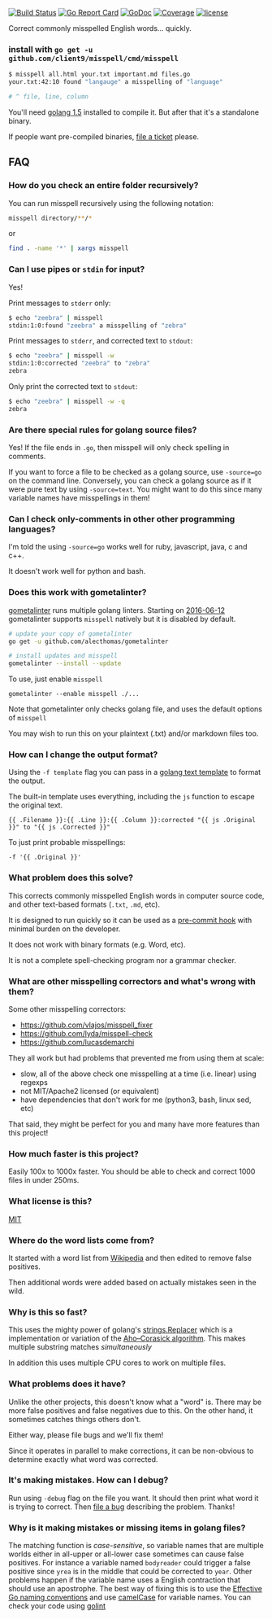 [![Build Status](https://travis-ci.org/client9/misspell.svg?branch=master)](https://travis-ci.org/client9/misspell) [![Go Report Card](http://goreportcard.com/badge/client9/misspell)](http://goreportcard.com/report/client9/misspell) [![GoDoc](https://godoc.org/github.com/client9/misspell?status.svg)](https://godoc.org/github.com/client9/misspell) [![Coverage](http://gocover.io/_badge/github.com/client9/misspell)](http://gocover.io/github.com/client9/misspell) [![license](https://img.shields.io/badge/license-MIT-blue.svg?style=flat)](https://raw.githubusercontent.com/client9/misspell/master/LICENSE)

Correct commonly misspelled English words... quickly.

### install with `go get -u github.com/client9/misspell/cmd/misspell`

```bash
$ misspell all.html your.txt important.md files.go
your.txt:42:10 found "langauge" a misspelling of "language"

# ^ file, line, column
```

You'll need [golang 1.5](https://golang.org/) installed to compile it.  But after that it's a standalone binary.

If people want pre-compiled binaries, [file a ticket](https://github.com/client9/misspell/issues) please.

## FAQ

### How do you check an entire folder recursively?

You can run misspell recursively using the following notation:

```bash
misspell directory/**/*
```

or

```bash
find . -name '*' | xargs misspell
```
### Can I use pipes or `stdin` for input?

Yes!

Print messages to `stderr` only:

```bash
$ echo "zeebra" | misspell
stdin:1:0:found "zeebra" a misspelling of "zebra"
```

Print messages to `stderr`, and corrected text to `stdout`:

```bash
$ echo "zeebra" | misspell -w
stdin:1:0:corrected "zeebra" to "zebra"
zebra
```

Only print the corrected text to `stdout`:

```bash
$ echo "zeebra" | misspell -w -q
zebra
```

### Are there special rules for golang source files?

Yes!  If the file ends in `.go`, then misspell will only check spelling in comments.

If you want to force a file to be checked as a golang source, use
`-source=go` on the command line.  Conversely, you can check a golang
source as if it were pure text by using `-source=text`.  You might want to do this since
many variable names have misspellings in them!

### Can I check only-comments in other other programming languages?

I'm told the using `-source=go` works well for ruby, javascript, java, c and c++.

It doesn't work well for python and bash.

### Does this work with gometalinter?

[gometalinter](https://github.com/alecthomas/gometalinter) runs
multiple golang linters.  Starting on [2016-06-12](https://github.com/alecthomas/gometalinter/pull/134)
gometalinter supports `misspell` natively but it is disabled by default.

```bash
# update your copy of gometalinter
go get -u github.com/alecthomas/gometalinter

# install updates and misspell
gometalinter --install --update
```

To use, just enable `misspell`

```
gometalinter --enable misspell ./...
```

Note that gometalinter only checks golang file, and uses the default options of `misspell`

You may wish to run this on your plaintext (.txt) and/or markdown files too.

### How can I change the output format?

Using the `-f template` flag you can pass in a
[golang text template](https://golang.org/pkg/text/template/) to format the output.

The built-in template uses everything, including the `js` function to escape the original text.

```
{{ .Filename }}:{{ .Line }}:{{ .Column }}:corrected "{{ js .Original }}" to "{{ js .Corrected }}"
```

To just print probable misspellings:

```
-f '{{ .Original }}'
```

### What problem does this solve?

This corrects commonly misspelled English words in computer source
code, and other text-based formats (`.txt`, `.md`, etc).

It is designed to run quickly so it can be
used as a [pre-commit hook](https://git-scm.com/book/en/v2/Customizing-Git-Git-Hooks)
with minimal burden on the developer.

It does not work with binary formats (e.g. Word, etc).

It is not a complete spell-checking program nor a grammar checker.

### What are other misspelling correctors and what's wrong with them?

Some other misspelling correctors:

* https://github.com/vlajos/misspell_fixer
* https://github.com/lyda/misspell-check
* https://github.com/lucasdemarchi

They all work but had problems that prevented me from using them at scale:

* slow, all of the above check one misspelling at a time (i.e. linear) using regexps
* not MIT/Apache2 licensed (or equivalent)
* have dependencies that don't work for me (python3, bash, linux sed, etc)

That said, they might be perfect for you and many have more features
than this project!

### How much faster is this project?

Easily 100x to 1000x faster.  You should be able to check and correct
1000 files in under 250ms.

### What license is this?

[MIT](https://github.com/client9/misspell/blob/master/LICENSE)

### Where do the word lists come from?

It started with a word list from
[Wikipedia](https://en.wikipedia.org/wiki/Wikipedia:Lists_of_common_misspellings/For_machines)
and then edited to remove false positives.

Then additional words were added based on actually mistakes seen in
the wild.

### Why is this so fast?

This uses the mighty power of golang's
[strings.Replacer](https://golang.org/pkg/strings/#Replacer) which is
a implementation or variation of the
[Aho–Corasick algorithm](https://en.wikipedia.org/wiki/Aho–Corasick_algorithm).
This makes multiple substring matches *simultaneously*

In addition this uses multiple CPU cores to work on multiple files.

### What problems does it have?

Unlike the other projects, this doesn't know what a "word" is.  There
may be more false positives and false negatives due to this.  On the
other hand, it sometimes catches things others don't.

Either way, please file bugs and we'll fix them!

Since it operates in parallel to make corrections, it can be
non-obvious to determine exactly what word was corrected.

### It's making mistakes.  How can I debug?

Run using `-debug` flag on the file you want.  It should then
print what word it is trying to correct.  Then [file a bug](https://github.com/client9/misspell/issues) describing the
problem.  Thanks!

### Why is it making mistakes or missing items in golang files?

The matching function is *case-sensitive*, so variable names that are
multiple worlds either in all-upper or all-lower case sometimes can
cause false positives.  For instance a variable named `bodyreader`
could trigger a false positive since `yrea` is in the middle that
could be corrected to `year`.  Other problems happen if the variable
name uses a English contraction that should use an apostrophe.  The
best way of fixing this is to use the [Effective Go naming
conventions](https://golang.org/doc/effective_go.html#mixed-caps) and
use [camelCase](https://en.wikipedia.org/wiki/CamelCase) for variable names.  You can check your code using
[golint](https://github.com/golang/lint)

